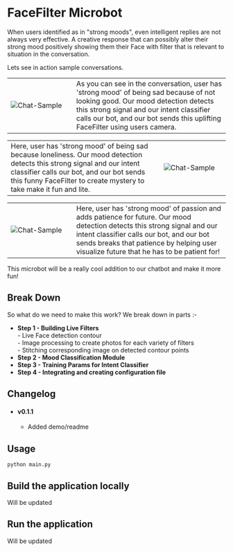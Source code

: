 # FaceFilter Microbot
When users identified as in "strong moods", even intelligent replies are not always very effective. A creative response that can possibly alter their strong mood positively showing them their Face with filter that is relevant to situation in the conversation.

Lets see in action sample conversations.

<table>
  <tr>
    <td width="30%"><img src="https://i.ibb.co/M9k62Yv/demo-cute.png" alt="Chat-Sample"></td>
    <td width="70%">As you can see in the conversation, user has 'strong mood' of being sad because of not looking good. Our mood detection detects this strong signal and our intent classifier calls our bot, and our bot sends this uplifting FaceFilter using users camera.</td>
  </tr>
</table>
<table>
  <tr>
    <td width="70%">Here, user has 'strong mood' of being sad because loneliness. Our mood detection detects this strong signal and our intent classifier calls our bot, and our bot sends this funny FaceFilter to create mystery to take make it fun and lite.</td>
    <td width="30%"><img src="https://i.ibb.co/CQvjCMX/demo-love.png" alt="Chat-Sample"></td>
  </tr>
</table>
<table>
  <tr>
    <td width="30%"><img src="https://i.ibb.co/YZCy7Ly/demo-spaceman.png" alt="Chat-Sample"></td>
    <td width="70%">Here, user has 'strong mood' of passion and adds patience for future. Our mood detection detects this strong signal and our intent classifier calls our bot, and our bot sends breaks that patience by helping user visualize future that he has to be patient for!</td>
  </tr>
</table>

This microbot will be a really cool addition to our chatbot and make it more fun!


## Break Down

So what do we need to make this work? We break down in parts :-

<ul>
  <li> <b> Step 1 - Building Live Filters </b><br>
        - Live Face detection contour <br>
        - Image processing to create photos for each variety of filters <br>
        - Stitching corresponding image on detected contour points <Br>
  </li>
  <li> <b>Step 2 - Mood Classification Module </b> </li>
  <li> <b>Step 3 - Training Params for Intent Classifier </b> </li>
  <li> <b>Step 4 - Integrating and creating configuration file </b> </li>
</ul>

## Changelog
- #### v0.1.1
    - Added demo/readme

## Usage
`python main.py`


## Build the application locally
Will be updated
<!--* Clone the repo
    - Clone the ```voice-enabled-chatbot``` repo locally. In the terminal, run : <br>
    ```git clone https://github.com/satyammittal/voice-enabled-chatbot.git```
* Install the dependencies
    - We need PyAudio, a cross-platform audio I/O library.For this run : <br>
    ```sudo apt-get install portaudio19-dev```
    - Further, install other requirements using : <br>
    ```pip install -r requirements.txt```-->
## Run the application 
Will be updated <!--Run the application using command - ```python chatbot.py```-->

